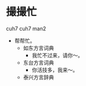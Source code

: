 # 撮撮忙
cuh7 cuh7 man2
+ 帮帮忙。
  * 如东方言词典
    - 我忙不过来，请你～。
  * 东台方言词典
    - 你活技多，我来～。
  * 泰兴方言辞典

<!--
泰兴方言辞典作“助”
-->
